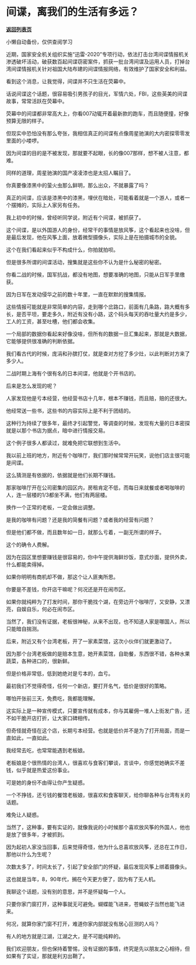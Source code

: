 # 间谍，离我们的生活有多远？

[**返回列表页**](/gzh/记忆承载3)

小懒自动备份，仅供查阅学习

近期，国家安全机关组织实施“迅雷-2020”专项行动，依法打击台湾间谍情报机关渗透破坏活动，破获数百起间谍窃密案件，抓获一批台湾间谍及运用人员，打掉台湾间谍情报机关针对祖国大陆布建的间谍情报网络，有效维护了国家安全和利益。  

  

看到这个消息，让我觉得，间谍并不只生活在荧幕中。

  

话说间谍这个话题，很容易吸引男孩子的目光，军情六处，FBI，这些英美的间谍故事，常常活跃在荧幕中。

  

荧幕中的间谍都非常高大上，你看007动辄开着最新款的跑车，而且随便撞，好像预算无限的样子。

  

但现实中恐怕没有那么夸张，我相信真正的间谍有点像周星驰演的大内密探零零发里面的小喽啰。

  

因为间谍的目的是不被发现，那就要不起眼，长的像007那样，想不被人注意，都难。

  

同样的道理，周星驰演的国产凌凌漆也是太招人瞩目了。

  

你真要像漆黑中的萤火虫那么鲜明，那么出众，不就暴露了吗？

  

真正的间谍，应该是漆黑中的漆黑，埋伏在暗处，可能看着就是一个游人，或者一个摆摊的，实际上人家另有任务。

  

我上初中的时候，曾经听同学说，附近有个间谍，被抓获了。  

  

这个间谍，是以外国游人的身份，经常干的事情是放风筝，这个看起来也没啥，但是最后发现，他在风筝上面，放着微型摄像头，实际上是在拍摄城市的全貌。  

  

这个在我们看起来似乎不构成什么，你拍就拍呗。  

  

但是很多所谓的间谍活动，搜集就是这些你不认为是什么秘密的秘密。

  

你看二战的时候，国军抗战，都没有地图，想要准确的地图，只能从日军手里缴获。  

  

因为日军在发动侵华之前的数十年里，一直在默默的搜集情报。

  

这些情报可能就是非常简单的内容，走到哪个岔路口，前面有几条路，路大概有多长，是否平坦，要走多久，附近有没有小路，这个码头每天的吞吐量大约是多少，工人的工资，甚至吐槽，他们都会收集。  

  

一个局部的数据你看起来好像没啥，但所有的数据一旦汇集起来，那就是大数据，它能够提供很准确的判断依据。

  

我们看古代的时候，庞涓和孙膑打仗，就是查对方挖了多少灶，以此判断对方来了多少人。  

  

二战时期上海有个很有名的日本间谍，他就是个开书店的。  

  

后来是怎么发现的呢？

  

人家发现他是亏本经营，他经营书店十几年，根本不赚钱，而且赔，赔的还很大。  

  

他经常送一些书，这些书的内容实际上是不利于团结的。

  

这种行为持续了很多年，最终才引起警觉，等调查的时候，发现有大量的日本密探就是以那个书店为据点，暗中进行情报交易。

  

这个例子很多人都读过，就难免把它联想到生活中。  

  

我以前上班的地方，附近有个咖啡厅，我们那时候常常开玩笑，说他们店主很可能是间谍。

  

这么猜测是有依据的，依据就是他们长期不赚钱。

  

那家咖啡厅开在公司密集的园区内，房租肯定不低，而每日来就餐或者喝咖啡的人，连一层楼的1/3都坐不满，他们有两层楼。

  

换作一个正常的老板，一定会做出调整。  

  

是我的咖啡有问题？还是我的简餐有问题？或者我的经营有问题？

  

但是他们都不做，而且数年如一日，就那么亏着，一副无所谓的样子。  

  

这个的确令人费解。  

  

因为在园区里想要赚钱是很容易的，你中午提供海鲜炒饭，意式炒面，提供外卖，什么都能卖得掉。  

  

如果你明明有商机却不做，那这个让人匪夷所思。

  

你要是不差钱，你开店干嘛呢？何况还是开在闹市区。  

  

如果你就纯粹为了打发时间，那你干脆找个湖，在旁边开个咖啡厅，又安静，又漂亮，自娱自乐，何必在闹市区。

  

当然了，我们没有证据，老板很神秘，从来不出现，也不知道人家是哪国人，所以只能暗自揣测。  

  

后来，附近又有个台湾老板，开了一家素菜馆，这次小伙伴们就更激动了。

  

因为那个台湾老板做的是赔本生意，她开素菜馆，自助餐，东西很不错，各种水果蔬菜，各种进口的，很新鲜。  

  

但是价格非常低，低到她绝对是亏本的，血亏。

  

最初我们不觉得奇怪，任何一个新店，要打开名气，低价是很好的策略。

  

哪怕开张前三天，免费吃，我都能理解。

  

这实际上是一种宣传模式，只要宣传就有成本，你与其雇佣一堆人上街发广告，还不如干脆开店打折，让大家口碑相传。  

  

但奇怪就奇怪在这个店，长期亏本经营。也就是低价并不是为了打开局面，而是一直如此，一直如此。

  

我经常去吃，也常常能遇到老板娘。  

  

老板娘是个很热情的台湾人，很喜欢与食客们攀谈，言谈中，你感觉她确实不差钱，似乎就是热爱这份事业。

  

可是她的身份不由得让你产生疑惑。

  

一个不挣钱，还亏钱的餐馆老板娘，很喜欢和食客聊天，给你聊各种与台湾有关的话题。  

  

难免让人疑惑。

  

当然了，这种事，要有实证的，就像我说的小时候那个喜欢放风筝的外国人，他也是放了很多年，才被抓到。

  

因为起初人家没当回事，后来觉得奇怪，他为什么总喜欢放风筝，还总在工作日，那他以什么为生呢？  

  

次数太多了，时间太长了，引起了安全部门的怀疑，最后发现风筝上绑着摄像头。

  

这也就是当年，8，90年代，搁在今天更方便了，因为有了无人机。

  

我聊这个话题，没有别的意思，并不是怀疑每一个人。  

  

只要你家门窗打开，这种事就无可避免。蝴蝶能飞进来，苍蝇蚊子当然也能飞进来。

  

何况，就算你家门窗不打开，难道你家内部就没有居心叵测的人吗？  

  

有人的地方就是江湖，江湖之大，是不可能纯粹的。

  

我们欢迎朋友，但也保持着警惕，没有证据的事情，终究是先以朋友之心相待，但如果有了实证，那就是利刃出鞘了。

